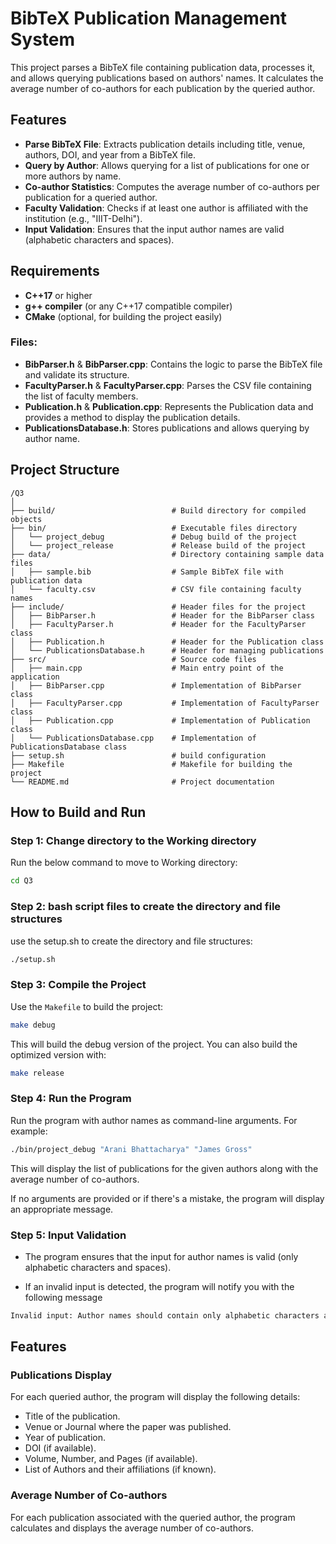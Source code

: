 # BibTeX Publication Management System

This project parses a BibTeX file containing publication data, processes it, and allows querying publications based on authors' names. It calculates the average number of co-authors for each publication by the queried author.

## Features

- **Parse BibTeX File**: Extracts publication details including title, venue, authors, DOI, and year from a BibTeX file.
- **Query by Author**: Allows querying for a list of publications for one or more authors by name.
- **Co-author Statistics**: Computes the average number of co-authors per publication for a queried author.
- **Faculty Validation**: Checks if at least one author is affiliated with the institution (e.g., "IIIT-Delhi").
- **Input Validation**: Ensures that the input author names are valid (alphabetic characters and spaces).

## Requirements

- **C++17** or higher
- **g++ compiler** (or any C++17 compatible compiler)
- **CMake** (optional, for building the project easily)

### Files:
- **BibParser.h** & **BibParser.cpp**: Contains the logic to parse the BibTeX file and validate its structure.
- **FacultyParser.h** & **FacultyParser.cpp**: Parses the CSV file containing the list of faculty members.
- **Publication.h** & **Publication.cpp**: Represents the Publication data and provides a method to display the publication details.
- **PublicationsDatabase.h**: Stores publications and allows querying by author name.

## Project Structure
```
/Q3
│
├── build/                          # Build directory for compiled objects
├── bin/                            # Executable files directory
│   └── project_debug               # Debug build of the project
│   └── project_release             # Release build of the project
├── data/                           # Directory containing sample data files
│   ├── sample.bib                  # Sample BibTeX file with publication data
│   └── faculty.csv                 # CSV file containing faculty names
├── include/                        # Header files for the project
│   ├── BibParser.h                 # Header for the BibParser class
│   ├── FacultyParser.h             # Header for the FacultyParser class
│   ├── Publication.h               # Header for the Publication class
│   └── PublicationsDatabase.h      # Header for managing publications
├── src/                            # Source code files
│   ├── main.cpp                    # Main entry point of the application
│   ├── BibParser.cpp               # Implementation of BibParser class
│   ├── FacultyParser.cpp           # Implementation of FacultyParser class
│   ├── Publication.cpp             # Implementation of Publication class
│   └── PublicationsDatabase.cpp    # Implementation of PublicationsDatabase class
├── setup.sh                        # build configuration
├── Makefile                        # Makefile for building the project
└── README.md                       # Project documentation
```

## How to Build and Run

### **Step 1: Change directory to the Working directory**

Run the below command to move to Working directory:

```bash
cd Q3
```

### **Step 2: bash script files to create the directory and file structures**

use the setup.sh to create the directory and file structures:

```bash
./setup.sh
```
### **Step 3: Compile the Project**

Use the `Makefile` to build the project:

```bash
make debug
```
This will build the debug version of the project. You can also build the optimized version with:
```bash
make release
```
### **Step 4: Run the Program**

Run the program with author names as command-line arguments. For example:

```bash
./bin/project_debug "Arani Bhattacharya" "James Gross"
```
This will display the list of publications for the given authors along with the average number of co-authors.

If no arguments are provided or if there's a mistake, the program will display an appropriate message.

### **Step 5: Input Validation**
- The program ensures that the input for author names is valid (only alphabetic characters and spaces).
  
- If an invalid input is detected, the program will notify you with the following message

```bash
Invalid input: Author names should contain only alphabetic characters and spaces.
```

## **Features**
### **Publications Display**
For each queried author, the program will display the following details:

- Title of the publication.
- Venue or Journal where the paper was published.
- Year of publication.
- DOI (if available).
- Volume, Number, and Pages (if available).
- List of Authors and their affiliations (if known).

### **Average Number of Co-authors**

For each publication associated with the queried author, the program calculates and displays the average number of co-authors.

